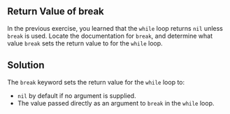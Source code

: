 ## Return Value of break
In the previous exercise, you learned that the `while` loop returns `nil` unless `break` is used. Locate the documentation for `break`, and determine what value `break` sets the return value to for the `while` loop.

## Solution
The `break` keyword sets the return value for the `while` loop to:

- `nil` by default if no argument is supplied.
- The value passed directly as an argument to `break` in the `while` loop.
